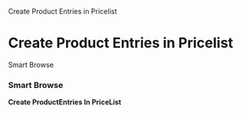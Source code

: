 
Create Product Entries in Pricelist
# Create Product Entries in Pricelist



Smart Browse
### Smart Browse

**Create ProductEntries In PriceList**
 
